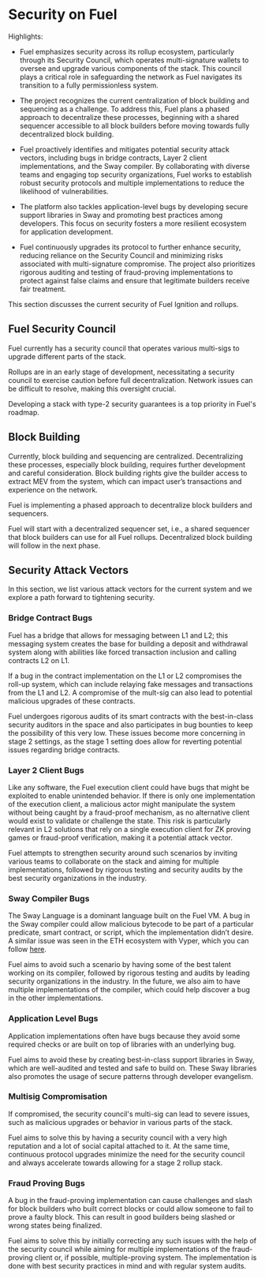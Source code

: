 # Security on Fuel

Highlights:

- Fuel emphasizes security across its rollup ecosystem, particularly through its Security Council, which operates multi-signature wallets to oversee and upgrade various components of the stack. This council plays a critical role in safeguarding the network as Fuel navigates its transition to a fully permissionless system.

- The project recognizes the current centralization of block building and sequencing as a challenge. To address this, Fuel plans a phased approach to decentralize these processes, beginning with a shared sequencer accessible to all block builders before moving towards fully decentralized block building.

- Fuel proactively identifies and mitigates potential security attack vectors, including bugs in bridge contracts, Layer 2 client implementations, and the Sway compiler. By collaborating with diverse teams and engaging top security organizations, Fuel works to establish robust security protocols and multiple implementations to reduce the likelihood of vulnerabilities.

- The platform also tackles application-level bugs by developing secure support libraries in Sway and promoting best practices among developers. This focus on security fosters a more resilient ecosystem for application development.

- Fuel continuously upgrades its protocol to further enhance security, reducing reliance on the Security Council and minimizing risks associated with multi-signature compromise. The project also prioritizes rigorous auditing and testing of fraud-proving implementations to protect against false claims and ensure that legitimate builders receive fair treatment.

This section discusses the current security of Fuel Ignition and rollups.

## Fuel Security Council

Fuel currently has a security council that operates various multi-sigs to upgrade different parts of the stack.

Rollups are in an early stage of development, necessitating a security council to exercise caution before full decentralization. Network issues can be difficult to resolve, making this oversight crucial.

Developing a stack with type-2 security guarantees is a top priority in Fuel's roadmap.

## Block Building

Currently, block building and sequencing are centralized. Decentralizing these processes, especially block building, requires further development and careful consideration. Block building rights give the builder access to extract MEV from the system, which can impact user’s transactions and experience on the network.

Fuel is implementing a phased approach to decentralize block builders and sequencers.

Fuel will start with a decentralized sequencer set, i.e., a shared sequencer that block builders can use for all Fuel rollups. Decentralized block building will follow in the next phase.

## Security Attack Vectors

In this section, we list various attack vectors for the current system and we explore a path forward to tightening security.

### Bridge Contract Bugs

Fuel has a bridge that allows for messaging between L1 and L2; this messaging system creates the base for building a deposit and withdrawal system along with abilities like forced transaction inclusion and calling contracts L2 on L1.

If a bug in the contract implementation on the L1 or L2 compromises the roll-up system, which can include relaying fake messages and transactions from the L1 and L2. A compromise of the mult-sig can also lead to potential malicious upgrades of these contracts.

Fuel undergoes rigorous audits of its smart contracts with the best-in-class security auditors in the space and also participates in bug bounties to keep the possibility of this very low. These issues become more concerning in stage 2 settings, as the stage 1 setting does allow for reverting potential issues regarding bridge contracts.

### Layer 2 Client Bugs

Like any software, the Fuel execution client could have bugs that might be exploited to enable unintended behavior. If there is only one implementation of the execution client, a malicious actor might manipulate the system without being caught by a fraud-proof mechanism, as no alternative client would exist to validate or challenge the state. This risk is particularly relevant in L2 solutions that rely on a single execution client for ZK proving games or fraud-proof verification, making it a potential attack vector.

Fuel attempts to strengthen security around such scenarios by inviting various teams to collaborate on the stack and aiming for multiple implementations, followed by rigorous testing and security audits by the best security organizations in the industry.

### Sway Compiler Bugs

The Sway Language is a dominant language built on the Fuel VM. A bug in the Sway compiler could allow malicious bytecode to be part of a particular predicate, smart contract, or script, which the implementation didn’t desire. A similar issue was seen in the ETH ecosystem with Vyper, which you can follow [here](https://medium.com/rektify-ai/the-vyper-compiler-saga-unraveling-the-reentrancy-bug-that-shook-defi-86ade6c54265).

Fuel aims to avoid such a scenario by having some of the best talent working on its compiler, followed by rigorous testing and audits by leading security organizations in the industry. In the future, we also aim to have multiple implementations of the compiler, which could help discover a bug in the other implementations.

### Application Level Bugs

Application implementations often have bugs because they avoid some required checks or are built on top of libraries with an underlying bug.

Fuel aims to avoid these by creating best-in-class support libraries in Sway, which are well-audited and tested and safe to build on. These Sway libraries also promotes the usage of secure patterns through developer evangelism.

### Multisig Compromisation

If compromised, the security council's multi-sig can lead to severe issues, such as malicious upgrades or behavior in various parts of the stack.

Fuel aims to solve this by having a security council with a very high reputation and a lot of social capital attached to it. At the same time, continuous protocol upgrades minimize the need for the security council and always accelerate towards allowing for a stage 2 rollup stack.

### Fraud Proving Bugs

A bug in the fraud-proving implementation can cause challenges and slash for block builders who built correct blocks or could allow someone to fail to prove a faulty block. This can result in good builders being slashed or wrong states being finalized.

Fuel aims to solve this by initially correcting any such issues with the help of the security council while aiming for multiple implementations of the fraud-proving client or, if possible, multiple-proving system. The implementation is done with best security practices in mind and with regular system audits.
